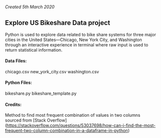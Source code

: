 ###### Created 5th March 2020

## Explore US Bikeshare Data project

Python is used to explore data related to bike share systems for three major cities in the United States—Chicago, New York City, and Washington through an interactive experience in terminal where raw input is used to return statistical information.

#### Data Files:
chicago.csv
new_york_city.csv
washington.csv

#### Python Files:
bikeshare.py
bikeshare_template.py

#### Credits:  
Method to find most frequent combination of values in two columns sourced from [Stack Overflow] (https://stackoverflow.com/questions/53037698/how-can-i-find-the-most-frequent-two-column-combination-in-a-dataframe-in-python)
